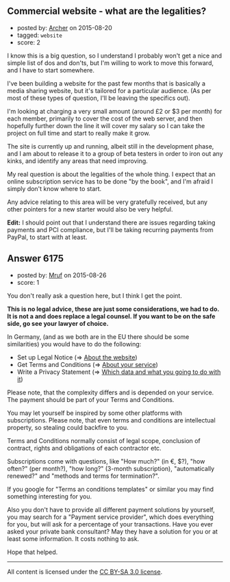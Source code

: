 ## Commercial website - what are the legalities?

- posted by: [Archer](https://stackexchange.com/users/1011052/archer) on 2015-08-20
- tagged: `website`
- score: 2

<p>I know this is a big question, so I understand I probably won't get a nice and simple list of dos and don'ts, but I'm willing to work to move this forward, and I have to start somewhere.</p>

<p>I've been building a website for the past few months that is basically a media sharing website, but it's tailored for a particular audience.  (As per most of these types of question, I'll be leaving the specifics out).</p>

<p>I'm looking at charging a very small amount (around £2 or $3 per month) for each member, primarily to cover the cost of the web server, and then hopefully further down the line it will cover my salary so I can take the project on full time and start to really make it grow.</p>

<p>The site is currently up and running, albeit still in the development phase, and I am about to release it to a group of beta testers in order to iron out any kinks, and identify any areas that need improving.</p>

<p>My real question is about the legalities of the whole thing.  I expect that an online subscription service has to be done "by the book", and I'm afraid I simply don't know where to start.</p>

<p>Any advice relating to this area will be very gratefully received, but any other pointers for a new starter would also be very helpful.</p>

<p><strong>Edit:</strong> I should point out that I understand there are issues regarding taking payments and PCI compliance, but I'll be taking recurring payments from PayPal, to start with at least. </p>



## Answer 6175

- posted by: [Mruf](https://stackexchange.com/users/3246202/mruf) on 2015-08-26
- score: 1

<p>You don't really ask a question here, but I think I get the point.</p>

<p><strong>This is no legal advice, these are just some considerations, we had to do. It is not a and does replace a legal counsel. If you want to be on the safe side, go see your lawyer of choice.</strong></p>

<p>In Germany, (and as we both are in the EU there should be some similarities) you would have to do the following: </p>

<ul>
<li>Set up Legal Notice (=> <a href="http://www.jnj.com/others/legal-notice" rel="nofollow">About the website</a>)</li>
<li>Get Terms and Conditions (=> <a href="https://www.google.com/adsense/localized-terms" rel="nofollow">About your service</a>)</li>
<li>Write a Privacy Statement (=> <a href="https://www.microsoft.com/en-us/privacystatement/" rel="nofollow">Which data and what you going to do with it</a>)</li>
</ul>

<p>Please note, that the complexity differs and is depended on your service. The payment should be part of your Terms and Conditions.</p>

<p>You may let yourself be inspired by some other platforms with subscriptions. Please note, that even terms and conditions are intellectual property, so stealing could backfire to you.</p>

<p>Terms and Conditions normally consist of legal scope, conclusion of contract, rights and obligations of each contractor etc.</p>

<p>Subscriptions come with questions, like "How much?" (in €, $?), "how often?" (per month?), "how long?" (3-month subscription), "automatically renewed?" and "methods and terms for termination?".</p>

<p>If you google for "Terms an conditions templates" or similar you may find something interesting for you.</p>

<p>Also you don't have to provide all different payment solutions by yourself, you may search for a "Payment service provider", which does everything for you, but will ask for a percentage of your transactions. Have you ever asked your private bank consultant? May they have a solution for you or at least some information. It costs nothing to ask.</p>

<p>Hope that helped.</p>




---

All content is licensed under the [CC BY-SA 3.0 license](https://creativecommons.org/licenses/by-sa/3.0/).
